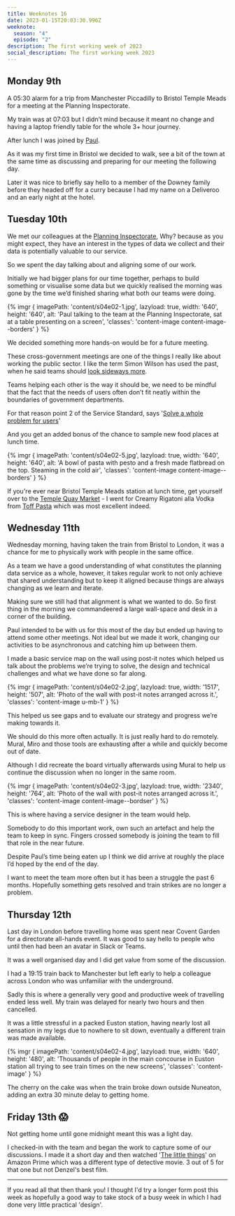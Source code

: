 ```yaml
---
title: Weeknotes 16
date: 2023-01-15T20:03:30.996Z
weeknote:
  season: "4"
  episode: "2"
description: The first working week of 2023
social_description: The first working week 2023
---
```


## Monday 9th
A 05:30 alarm for a trip from Manchester Piccadilly to Bristol Temple Meads for a meeting at the Planning Inspectorate.

My train was at 07:03 but I didn’t mind because it meant no change and having a laptop friendly table for the whole 3+ hour journey.

After lunch I was joined by [Paul](https://twitter.com/psd).

As it was my first time in Bristol we decided to walk, see a bit of the town at the same time as discussing and preparing for our meeting the following day.

Later it was nice to briefly say hello to a member of the Downey family before they headed off for a curry because I had my name on a Deliveroo and an early night at the hotel.

## Tuesday 10th
We met our colleagues at the [Planning Inspectorate](https://www.gov.uk/government/organisations/planning-inspectorate), Why? because as you might expect, they have an interest in the types of data we collect and their data is potentially valuable to our service.

So we spent the day talking about and aligning some of our work.

Initially we had bigger plans for our time together, perhaps to build something or visualise some data but we quickly realised the morning was gone by the time we’d finished sharing what both our teams were doing.

{% imgr { imagePath: 'content/s04e02-1.jpg', lazyload: true, width: '640', height: '640', alt: 'Paul talking to the team at the Planning Inspectorate, sat at a table presenting on a screen', 'classes': 'content-image content-image--borders' } %}

We decided something more hands-on would be for a future meeting.

These cross-government meetings are one of the things I really like about working the public sector. I like the term Simon Wilson has used the past, when he said teams should [look sideways more](https://www.ermlikeyeah.com/look-sideways-more/).

Teams helping each other is the way it should be, we need to be mindful that the fact that the needs of users often don’t fit neatly within the boundaries of government departments.

For that reason point 2 of the Service Standard, says '[Solve a whole problem for users](https://www.gov.uk/service-manual/service-standard/point-2-solve-a-whole-problem)'

And you get an added bonus of the chance to sample new food places at lunch time.

{% imgr { imagePath: 'content/s04e02-5.jpg', lazyload: true, width: '640', height: '640', alt: 'A bowl of pasta with pesto and a fresh made flatbread on the top. Steaming in the cold air', 'classes': 'content-image content-image--borders' } %}

If you're ever near Bristol Temple Meads station at lunch time, get yourself over to the [Temple Quay Market](https://www.facebook.com/TempleQuayMarket/) - I went for Creamy Rigatoni alla Vodka from [Toff Pasta](https://www.facebook.com/toffspasta) which was most excellent indeed.

## Wednesday 11th
Wednesday morning, having taken the train from Bristol to London, it was a chance for me to physically work with people in the same office.

As a team we have a good understanding of what constitutes the planning data service as a whole, however, it takes regular work to not only achieve that shared understanding but to keep it aligned because things are always changing as we learn and iterate.

Making sure we still had that alignment is what we wanted to do. So first thing in the morning we commandeered a large wall-space and desk in a corner of the building.

Paul intended to be with us for this most of the day but ended up having to attend some other meetings. Not ideal but we made it work, changing our activities to be asynchronous and catching him up between them.

I made a basic service map on the wall using post-it notes which helped us talk about the problems we’re trying to solve, the design and technical challenges and what we have done so far along.

{% imgr { imagePath: 'content/s04e02-2.jpg', lazyload: true, width: '1517', height: '507', alt: 'Photo of the wall with post-it notes arranged across it.', 'classes': 'content-image u-mb-1' } %}

This helped us see gaps and to evaluate our strategy and progress we’re making towards it.

We should do this more often actually. It is just really hard to do remotely. Mural, Miro and those tools are exhausting after a while and quickly become out of date.

Although I did recreate the board virtually afterwards using Mural to help us continue the discussion when no longer in the same room.

{% imgr { imagePath: 'content/s04e02-3.jpg', lazyload: true, width: '2340', height: '764', alt: 'Photo of the wall with post-it notes arranged across it.', 'classes': 'content-image content-image--bordser' } %}

This is where having a service designer in the team would help.

Somebody to do this important work, own such an artefact and help the team to keep in sync. Fingers crossed somebody is joining the team to fill that role in the near future.

Despite Paul’s time being eaten up I think we did arrive at roughly the place I’d hoped by the end of the day.

I want to meet the team more often but it has been a struggle the past 6 months. Hopefully something gets resolved and train strikes are no longer a problem.

## Thursday 12th

Last day in London before travelling home was spent near Covent Garden for a directorate all-hands event. It was good to say hello to people who until then had been an avatar in Slack or Teams.

It was a well organised day and I did get value from some of the discussion.

I had a 19:15 train back to Manchester but left early to help a colleague across London who was unfamiliar with the underground.

Sadly this is where a generally very good and productive week of travelling ended less well. My train was delayed for nearly two hours and then cancelled.

It was a little stressful in a packed Euston station, having nearly lost all sensation in my legs due to nowhere to sit down, eventually a different train was made available.

{% imgr { imagePath: 'content/s04e02-4.jpg', lazyload: true, width: '640', height: '480', alt: 'Thousands of people in the main concourse in Euston station all trying to see train times on the new screens', 'classes': 'content-image' } %}

The cherry on the cake was when the train broke down outside Nuneaton, adding an extra 30 minute delay to getting home.

## Friday 13th 😱

Not getting home until gone midnight meant this was a light day.

I checked-in with the team and began the work to capture some of our discussions. I made it a short day and then watched '[The little things](https://www.imdb.com/title/tt10016180/)' on Amazon Prime which was a different type of detective movie. 3 out of 5 for that one but not Denzel's best film.

---

If you read all that then thank you! I thought I'd try a longer form post this week as hopefully a good way to take stock of a busy week in which I had done very little practical 'design'.
